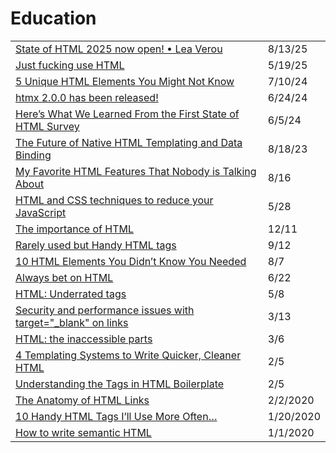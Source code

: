 # Education

|                                                                                                                                                                                                |           |
| ---------------------------------------------------------------------------------------------------------------------------------------------------------------------------------------------- | --------- |
| [State of HTML 2025 now open! • Lea Verou](https://app.daily.dev/posts/state-of-html-2025-now-open-lea-verou-l8s22hbgj)                                                                        | 8/13/25   |
| [Just fucking use HTML](https://app.daily.dev/posts/just-fucking-use-html-nlqawb4vo)                                                                                                           | 5/19/25   |
| [5 Unique HTML Elements You Might Not Know](https://dev.to/matin676/5-unique-html-elements-you-might-not-know-1h9i?context=digest)                                                             | 7/10/24   |
| [htmx 2.0.0 has been released!](https://htmx.org/posts/2024-06-17-htmx-2-0-0-is-released/)                                                                                                     | 6/24/24   |
| [Here’s What We Learned From the First State of HTML Survey](https://frontendmasters.com/blog/state-of-html-2023-results-2/?ref=web-design-weekly.com)                                         | 6/5/24    |
| [The Future of Native HTML Templating and Data Binding](https://eisenbergeffect.medium.com/the-future-of-native-html-templating-and-data-binding-5f3e52fda259)                                 | 8/18/23   |
| [My Favorite HTML Features That Nobody is Talking About](https://radiant-brushlands-42789.herokuapp.com/blog.devgenius.io/my-favorite-html-features-that-nobody-is-talking-about-88dc28c9e92b) | 8/16      |
| [HTML and CSS techniques to reduce your JavaScript](https://calendar.perfplanet.com/2020/html-and-css-techniques-to-reduce-your-javascript/)                                                   | 5/28      |
| [The importance of HTML](https://jerryjones.dev/2020/04/20/the-importance-of-html/)                                                                                                            | 12/11     |
| [Rarely used but Handy HTML tags](https://medium.com/swlh/rarely-used-but-handy-html-tags-d000cd3050b3)                                                                                        | 9/12      |
| [10 HTML Elements You Didn’t Know You Needed](https://medium.com/@emmabostian/10-html-tags-you-didnt-know-you-needed-2f9d288707ec)                                                             | 8/7       |
| [Always bet on HTML](https://gomakethings.com/always-bet-on-html/?mc_cid=ac13b13393\&mc_eid=\[UNIQID])                                                                                         | 6/22      |
| [HTML: Underrated tags](https://itnext.io/html-underrated-tags-119ef3e45b94)                                                                                                                   | 5/8       |
| [Security and performance issues with target="\_blank" on links](https://gomakethings.com/security-and-performance-issues-with-target_blank-on-links/?mc_cid=6325cab52b\&mc_eid=\[UNIQID])     | 3/13      |
| [HTML: the inaccessible parts](https://gomakethings.com/html-the-inaccessible-parts/?mc_cid=9fdbc39446\&mc_eid=\[UNIQID])                                                                      | 3/6       |
| [4 Templating Systems to Write Quicker, Cleaner HTML](https://medium.com/@bretcameron/so-you-think-you-know-html-7813c03f8ff6)                                                                 | 2/5       |
| [Understanding the Tags in HTML Boilerplate](https://medium.com/better-programming/understanding-the-tags-in-html-boilerplate-38d1ae2805f7)                                                    | 2/5       |
| [The Anatomy of HTML Links](https://medium.com/better-programming/a-primer-on-html-links-af632c4857e0)                                                                                         | 2/2/2020  |
| [10 Handy HTML Tags I’ll Use More Often…](https://medium.com/better-programming/10-handy-html-tags-ill-use-more-often-914a97efc3fb)                                                            | 1/20/2020 |
| [How to write semantic HTML](https://medium.com/@RozenMD/how-to-write-semantic-html-30ddefd86159)                                                                                              | 1/1/2020  |
